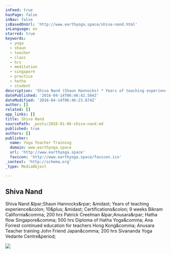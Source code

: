 ```yaml
---
inFeed: true
hasPage: false
inNav: false
isBasedOnUrl: 'http://www.earthyoga.space/shiva-nand.html'
inLanguage: en
starred: true
keywords:
  - yoga
  - shaun
  - teacher
  - class
  - hrs
  - meditation
  - singapore
  - practice
  - hatha
  - student
description: 'Shiva Nand (Shaun Hannocks) * Years of teaching experience: 10+ * Certifications: 9 weeks Bikram California, 200 hrs Patrick Creelman (Anusara) Hatha flow Singapore, 500 hrs Diploma of Hatha Yoga, Ana Forrest continued education for teachers Hong Kong, Anusara Teacher training John Friend Japan, 200 hrs Sivananda Yoga Vedante Centre.'
datePublished: '2016-04-14T06:46:42.584Z'
dateModified: '2016-04-14T06:46:23.874Z'
author: []
related: []
app_links: []
title: Shiva Nand
sourcePath: _posts/2016-01-06-shiva-nand.md
published: true
authors: []
publisher:
  name: Yoga Teacher Training
  domain: www.earthyoga.space
  url: 'http://www.earthyoga.space'
  favicon: 'http://www.earthyoga.space/favicon.ico'
_context: 'http://schema.org'
_type: MediaObject

---
```

<article style=""><h1>Shiva Nand</h1><p>Shiva Nand &amp;lpar;Shaun Hannocks&amp;rpar; &amp;midast; Years of teaching experience&amp;colon; 10&amp;plus; &amp;midast; Certifications&amp;colon; 9 weeks Bikram California&amp;comma; 200 hrs Patrick Creelman &amp;lpar;Anusara&amp;rpar; Hatha flow Singapore&amp;comma; 500 hrs Diploma of Hatha Yoga&amp;comma; Ana Forrest continued education for teachers Hong Kong&amp;comma; Anusara Teacher training John Friend Japan&amp;comma; 200 hrs Sivananda Yoga Vedante Centre&amp;period;</p><img src="http://www.earthyoga.space/uploads/2/2/1/2/22127040/3212212_orig.jpg" /></article>
